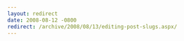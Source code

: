 ```yaml
---
layout: redirect
date: 2008-08-12 -0800
redirect: /archive/2008/08/13/editing-post-slugs.aspx/
---
```

